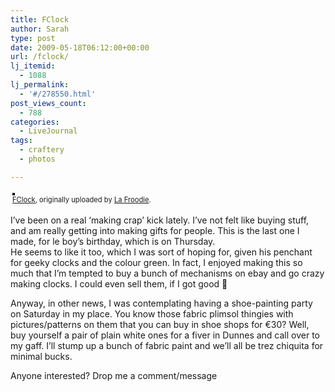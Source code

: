 ```yaml
---
title: FClock
author: Sarah
type: post
date: 2009-05-18T06:12:00+00:00
url: /fclock/
lj_itemid:
  - 1088
lj_permalink:
  - '#/278550.html'
post_views_count:
  - 788
categories:
  - LiveJournal
tags:
  - craftery
  - photos

---
```

<div style="text-align: left; padding: 3px;">
  <a href="http://www.flickr.com/photos/froodie/3542575716/" title="photo sharing"><img src="http://farm4.static.flickr.com/3202/3542575716_82ef61458e.jpg" style="border: solid 2px #000000;" alt="" /></a><br /><span style="font-size: 0.8em; margin-top: 0px;"><a href="http://www.flickr.com/photos/froodie/3542575716/">FClock</a>, originally uploaded by <a href="http://www.flickr.com/people/froodie/">La Froodie</a>.</span>
</div>

I&#8217;ve been on a real &#8216;making crap&#8217; kick lately. I&#8217;ve not felt like buying stuff, and am really getting into making gifts for people. This is the last one I made, for le boy&#8217;s birthday, which is on Thursday.  
He seems to like it too, which I was sort of hoping for, given his penchant for geeky clocks and the colour green. In fact, I enjoyed making this so much that I&#8217;m tempted to buy a bunch of mechanisms on ebay and go crazy making clocks. I could even sell them, if I got good 🙂

Anyway, in other news, I was contemplating having a shoe-painting party on Saturday in my place. You know those fabric plimsol thingies with pictures/patterns on them that you can buy in shoe shops for €30? Well, buy yourself a pair of plain white ones for a fiver in Dunnes and call over to my gaff. I&#8217;ll stump up a bunch of fabric paint and we&#8217;ll all be trez chiquita for minimal bucks.

Anyone interested? Drop me a comment/message